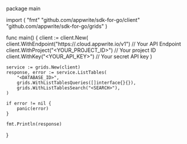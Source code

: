 package main

import (
    "fmt"
    "github.com/appwrite/sdk-for-go/client"
    "github.com/appwrite/sdk-for-go/grids"
)

func main() {
    client := client.New(
        client.WithEndpoint("https://<REGION>.cloud.appwrite.io/v1") // Your API Endpoint
        client.WithProject("<YOUR_PROJECT_ID>") // Your project ID
        client.WithKey("<YOUR_API_KEY>") // Your secret API key
    )

    service := grids.New(client)
    response, error := service.ListTables(
        "<DATABASE_ID>",
        grids.WithListTablesQueries([]interface{}{}),
        grids.WithListTablesSearch("<SEARCH>"),
    )

    if error != nil {
        panic(error)
    }

    fmt.Println(response)
}
